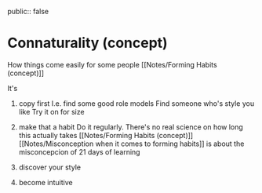public:: false

# Connaturality (concept)

How things come easily for some people
[[Notes/Forming Habits (concept)]]

It's 
1. copy first
I.e. find some good role models
Find someone who's style you like
Try it on for size

2. make that a habit
Do it regularly.
There's no real science on how long this actually takes
[[Notes/Forming Habits (concept)]]
[[Notes/Misconception when it comes to forming habits]]
is about the misconcepcion of 21 days of learning

4. discover your style
5. become intuitive
